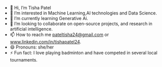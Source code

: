 - 👋 Hi, I’m Tisha Patel
- 👀 I’m interested in Machine Learning,AI technologies and Data Science.
- 🌱 I’m currently learning Generative Ai.
- 💞️ I’m looking to collaborate on open-source projects, and research in artificial intelligence.
- 📫 How to reach me pateltisha24@gmail.com or www.linkedin.com/in/tishapatel24.
- 😄 Pronouns: she/her
- ⚡ Fun fact: I love playing badminton and have competed in several local tournaments.

<!---
pateltisha24/pateltisha24 is a ✨ special ✨ repository because its `README.md` (this file) appears on your GitHub profile.
You can click the Preview link to take a look at your changes.
--->
